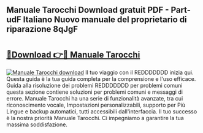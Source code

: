 ## Manuale Tarocchi Download gratuit PDF - Part-udF Italiano Nuovo manuale del proprietario di riparazione 8qJgF

# <h2><a href="http://df94ygb.blite.top/?on=Manuale+Tarocchi">🔗Download 👉🔴 Manuale Tarocchi</a></h2>

[![Manuale Tarocchi download](https://i.imgur.com/lujVjoI.png)](http://df94ygb.blite.top/?on=Manuale+Tarocchi)
Il tuo viaggio con il REDDDDDDD inizia qui. Questa guida è la tua guida completa per la comprensione e l'uso efficace. Guida alla risoluzione dei problemi REDDDDDDD per problemi comuni questa sezione contiene soluzioni per problemi comuni e messaggi di errore. Manuale Tarocchi ha una serie di funzionalità avanzate, tra cui riconoscimento vocale, Impostazioni personalizzabili, supporto per Più Lingue e backup automatici, tutti accessibili dall'interfaccia. Il tuo successo è la nostra priorità Manuale Tarocchi. Ci impegniamo a garantire la tua massima soddisfazione.
